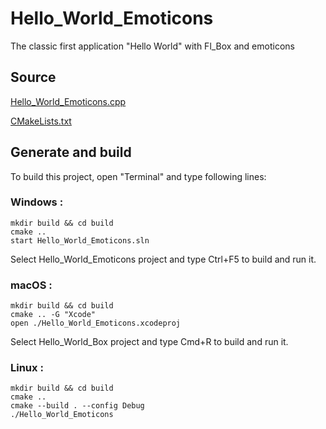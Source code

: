 # Hello_World_Emoticons

The classic first application "Hello World" with Fl_Box and emoticons

## Source

[Hello_World_Emoticons.cpp](Hello_World_Emoticons.cpp)

[CMakeLists.txt](CMakeLists.txt)

## Generate and build

To build this project, open "Terminal" and type following lines:

### Windows :

``` shell
mkdir build && cd build
cmake .. 
start Hello_World_Emoticons.sln
```

Select Hello_World_Emoticons project and type Ctrl+F5 to build and run it.

### macOS :

``` shell
mkdir build && cd build
cmake .. -G "Xcode"
open ./Hello_World_Emoticons.xcodeproj
```

Select Hello_World_Box project and type Cmd+R to build and run it.

### Linux :

``` shell
mkdir build && cd build
cmake .. 
cmake --build . --config Debug
./Hello_World_Emoticons
```

